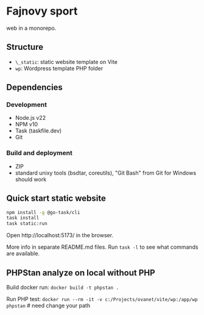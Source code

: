 # Fajnovy sport

web in a monorepo.

## Structure

- `\_static`: static website template on Vite
- `wp`: Wordpress template PHP folder

## Dependencies

### Development

- Node.js v22
- NPM v10
- Task (taskfile.dev)
- Git

### Build and deployment

- ZIP
- standard unixy tools (bsdtar, coreutils), "Git Bash" from Git for Windows should work

## Quick start static website

```sh
npm install -g @go-task/cli
task install
task static:run
```

Open http://localhost:5173/ in the browser.

More info in separate README.md files. Run `task -l` to see what commands are available.

## PHPStan analyze on local without PHP

Build docker run: `docker build -t phpstan .`

Run PHP test: `docker run --rm -it -v c:/Projects/ovanet/vite/wp:/app/wp phpstan` # need change your path
